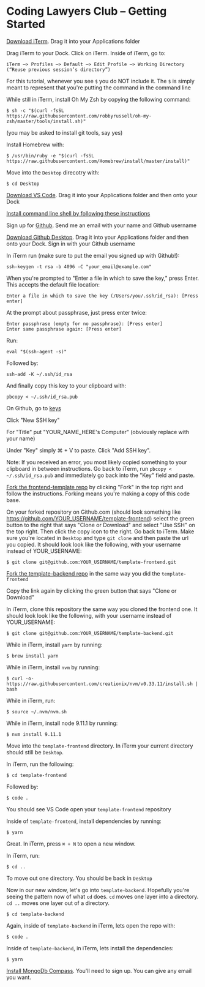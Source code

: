 # Coding Lawyers Club – Getting Started
[Download iTerm](https://www.iterm2.com/). Drag it into your Applications folder

Drag iTerm to your Dock. Click on iTerm. Inside of iTerm, go to:

```
iTerm —> Profiles —> Default —> Edit Profile —> Working Directory (“Reuse previous session’s directory”)
```

For this tutorial, whenever you see `$` you do NOT include it. The `$` is simply meant to represent that you're putting the command in the command line

While still in iTerm, install Oh My Zsh by copying the following command: 

```
$ sh -c "$(curl -fsSL https://raw.githubusercontent.com/robbyrussell/oh-my-zsh/master/tools/install.sh)"
```

(you may be asked to install git tools, say yes)

Install Homebrew with:

```
$ /usr/bin/ruby -e "$(curl -fsSL https://raw.githubusercontent.com/Homebrew/install/master/install)"
```

Move into the `Desktop` direcotry with:

```
$ cd Desktop
```

[Download VS Code](https://code.visualstudio.com/). Drag it into your Applications folder and then onto your Dock

[Install command line shell by following these instructions](https://code.visualstudio.com/docs/setup/mac#_launching-from-the-command-line)

Sign up for [Github](www.github.com). Send me an email with your name and Github username

[Download Github Desktop](https://desktop.github.com/). Drag it into your Applications folder and then onto your Dock. Sign in with your Github username

In iTerm run (make sure to put the email you signed up with Github!):

```
ssh-keygen -t rsa -b 4096 -C "your_email@example.com"
```

When you're prompted to "Enter a file in which to save the key," press Enter. This accepts the default file location:

```
Enter a file in which to save the key (/Users/you/.ssh/id_rsa): [Press enter]
```

At the prompt about passphrase, just press enter twice:

```
Enter passphrase (empty for no passphrase): [Press enter]
Enter same passphrase again: [Press enter]
```

Run:

```
eval "$(ssh-agent -s)"
```

Followed by:

```
ssh-add -K ~/.ssh/id_rsa
```

And finally copy this key to your clipboard with:

```
pbcopy < ~/.ssh/id_rsa.pub
```

On Github, go to [keys](https://github.com/settings/keys)

Click "New SSH key"

For "Title" put "YOUR_NAME_HERE's Computer" (obviously replace with your name)

Under "Key" simply ⌘ + V to paste. Click "Add SSH key". 

Note: If you received an error, you most likely copied something to your clipboard in between instructions. Go back to iTerm, run `pbcopy < ~/.ssh/id_rsa.pub` and immediately go back into the "Key" field and paste.

[Fork the frontend-template repo](https://github.com/dbarabander/template-frontend) by clicking "Fork" in the top right and follow the instructions. Forking means you're making a copy of this code base. 

On your forked repository on Github.com (should look something like https://github.com/YOUR_USERNAME/template-frontend) select the green button to the right that says "Clone or Download" and select "Use SSH" on the top right. Then click the copy icon to the right. Go back to iTerm. Make sure you're located in `Desktop` and type `git clone` and then paste the url you copied. It should look look like the following, with your username instead of YOUR_USERNAME:

```
$ git clone git@github.com:YOUR_USERNAME/template-frontend.git
```

[Fork the template-backend repo](https://github.com/dbarabander/template-backend) in the same way you did the `template-frontend`

Copy the link again by clicking the green button that says "Clone or Download"

In iTerm, clone this repository the same way you cloned the frontend one. It should look look like the following, with your username instead of YOUR_USERNAME:

```
$ git clone git@github.com:YOUR_USERNAME/template-backend.git
```

While in iTerm, install `yarn` by running:

```
$ brew install yarn
```

While in iTerm, install `nvm` by running:

```
$ curl -o- https://raw.githubusercontent.com/creationix/nvm/v0.33.11/install.sh | bash
```

While in iTerm, run:

```
$ source ~/.nvm/nvm.sh
```

While in iTerm, install node 9.11.1 by running: 

```
$ nvm install 9.11.1
```

Move into the `template-frontend` directory. In iTerm your current directory should still be `Desktop`. 

In iTerm, run the following:

```
$ cd template-frontend
``` 

Followed by:

```
$ code .
```

You should see VS Code open your `template-frontend` repository

Inside of `template-frontend`, install dependencies by running:

```
$ yarn
```

Great. In iTerm, press `⌘ + N` to open a new window.

In iTerm, run:

```
$ cd ..
```

To move out one directory. You should be back in `Desktop`

Now in our new window, let's go into `template-backend`. Hopefully you're seeing the pattern now of what `cd` does. `cd` moves one layer into a directory. `cd ..` moves one layer out of a directory.

```
$ cd template-backend
```

Again, inside of `template-backend` in iTerm, lets open the repo with: 

```
$ code .
``` 

Inside of `template-backend`, in iTerm, lets install the dependencies:

```
$ yarn
```

[Install MongoDb Compass](https://www.mongodb.com/download-center?jmp=tutorials&_ga=2.177525221.1936207160.1531960242-451401237.1531960242#compass). You'll need to sign up. You can give any email you want.
